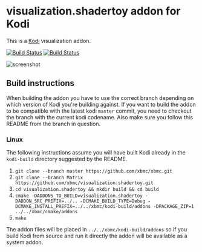 # visualization.shadertoy addon for Kodi

This is a [Kodi](https://kodi.tv) visualization addon.

[![Build Status](https://travis-ci.org/xbmc/visualization.shadertoy.svg?branch=Matrix)](https://travis-ci.org/xbmc/visualization.shadertoy/branches)
[![Build Status](https://ci.appveyor.com/api/projects/status/github/xbmc/visualization.shadertoy?branch=Matrix&svg=true)](https://ci.appveyor.com/project/xbmc/visualization-shadertoy?branch=Matrix)

![screenshot](https://raw.githubusercontent.com/xbmc/visualization.shadertoy/Matrix/visualization.shadertoy/resources/screenshot-01.jpg)

## Build instructions

When building the addon you have to use the correct branch depending on which version of Kodi you're building against. 
If you want to build the addon to be compatible with the latest kodi `master` commit, you need to checkout the branch with the current kodi codename.
Also make sure you follow this README from the branch in question.

### Linux

The following instructions assume you will have built Kodi already in the `kodi-build` directory 
suggested by the README.

1. `git clone --branch master https://github.com/xbmc/xbmc.git`
2. `git clone --branch Matrix https://github.com/xbmc/visualization.shadertoy.git`
3. `cd visualization.shadertoy && mkdir build && cd build`
4. `cmake -DADDONS_TO_BUILD=visualization.shadertoy -DADDON_SRC_PREFIX=../.. -DCMAKE_BUILD_TYPE=Debug -DCMAKE_INSTALL_PREFIX=../../xbmc/kodi-build/addons -DPACKAGE_ZIP=1 ../../xbmc/cmake/addons`
5. `make`

The addon files will be placed in `../../xbmc/kodi-build/addons` so if you build Kodi from source and run it directly 
the addon will be available as a system addon.
